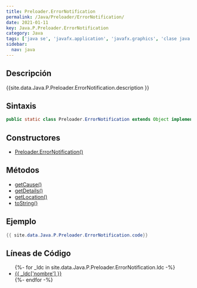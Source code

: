```yaml
---
title: Preloader.ErrorNotification
permalink: /Java/Preloader/ErrorNotification/
date: 2021-01-11
key: Java.P.Preloader.ErrorNotification
category: Java
tags: ['java se', 'javafx.application', 'javafx.graphics', 'clase java', 'JavaFX 2.0']
sidebar: 
  nav: java
---
```


## Descripción
{{site.data.Java.P.Preloader.ErrorNotification.description }}

## Sintaxis
~~~java
public static class Preloader.ErrorNotification extends Object implements Preloader.PreloaderNotification
~~~

## Constructores
* [Preloader.ErrorNotification()](/Java/Preloader/ErrorNotification/Preloader/ErrorNotification/)

## Métodos
* [getCause()](/Java/Preloader/ErrorNotification/getCause)
* [getDetails()](/Java/Preloader/ErrorNotification/getDetails)
* [getLocation()](/Java/Preloader/ErrorNotification/getLocation)
* [toString()](/Java/Preloader/ErrorNotification/toString)

## Ejemplo
~~~java
{{ site.data.Java.P.Preloader.ErrorNotification.code}}
~~~

## Líneas de Código
<ul>
{%- for _ldc in site.data.Java.P.Preloader.ErrorNotification.ldc -%}
   <li>
       <a href="{{_ldc['url'] }}">{{ _ldc['nombre'] }}</a>
   </li>
{%- endfor -%}
</ul>
